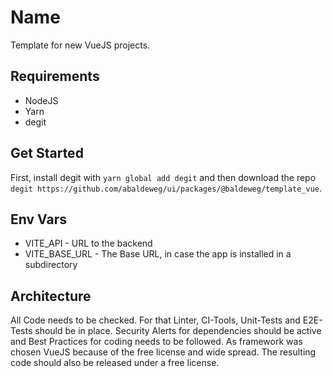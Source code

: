 # Name

Template for new VueJS projects.

## Requirements

- NodeJS
- Yarn
- degit

## Get Started

First, install degit with `yarn global add degit` and then download the repo `degit https://github.com/abaldeweg/ui/packages/@baldeweg/template_vue`.

## Env Vars

- VITE_API - URL to the backend
- VITE_BASE_URL - The Base URL, in case the app is installed in a subdirectory

## Architecture

All Code needs to be checked. For that Linter, CI-Tools, Unit-Tests and E2E-Tests should be in place. Security Alerts for dependencies should be active and Best Practices for coding needs to be followed. As framework was chosen VueJS because of the free license and wide spread. The resulting code should also be released under a free license.
